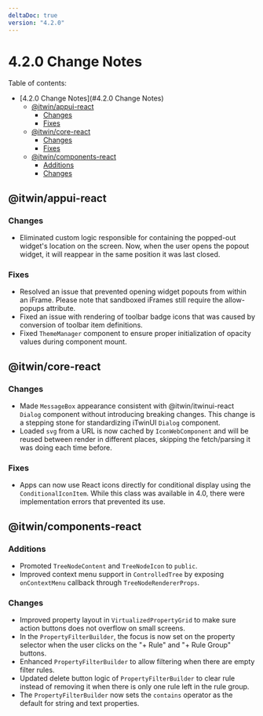 ```yaml
---
deltaDoc: true
version: "4.2.0"
---
```


# 4.2.0 Change Notes

Table of contents:

- [4.2.0 Change Notes](#4.2.0 Change Notes)
  - [@itwin/appui-react](#itwinappui-react)
    - [Changes](#changes)
    - [Fixes](#fixes)
  - [@itwin/core-react](#itwincore-react)
    - [Changes](#changes-1)
    - [Fixes](#fixes-1)
  - [@itwin/components-react](#itwincomponents-react)
    - [Additions](#additions)
    - [Changes](#changes-2)

## @itwin/appui-react

### Changes

- Eliminated custom logic responsible for containing the popped-out widget's location on the screen. Now, when the user opens the popout widget, it will reappear in the same position it was last closed.

### Fixes

- Resolved an issue that prevented opening widget popouts from within an iFrame. Please note that sandboxed iFrames still require the allow-popups attribute.
- Fixed an issue with rendering of toolbar badge icons that was caused by conversion of toolbar item definitions.
- Fixed `ThemeManager` component to ensure proper initialization of opacity values during component mount.

## @itwin/core-react

### Changes

- Made `MessageBox` appearance consistent with @itwin/itwinui-react `Dialog` component without introducing breaking changes. This change is a stepping stone for standardizing iTwinUI `Dialog` component.
- Loaded `svg` from a URL is now cached by `IconWebComponent` and will be reused between render in different places, skipping the fetch/parsing it was doing each time before.

### Fixes

- Apps can now use React icons directly for conditional display using the `ConditionalIconItem`. While this class was available in 4.0, there were implementation errors that prevented its use.

## @itwin/components-react

### Additions

- Promoted `TreeNodeContent` and `TreeNodeIcon` to `public`.
- Improved context menu support in `ControlledTree` by exposing `onContextMenu` callback through `TreeNodeRendererProps`.

### Changes

- Improved property layout in `VirtualizedPropertyGrid` to make sure action buttons does not overflow on small screens.
- In the `PropertyFilterBuilder`, the focus is now set on the property selector when the user clicks on the "+ Rule" and "+ Rule Group" buttons.
- Enhanced `PropertyFilterBuilder` to allow filtering when there are empty filter rules.
- Updated delete button logic of `PropertyFilterBuilder` to clear rule instead of removing it when there is only one rule left in the rule group.
- The `PropertyFilterBuilder` now sets the `contains` operator as the default for string and text properties.
